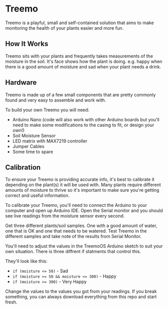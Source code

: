# Treemo

Treemo is a playful, small and self-contained solution that aims to make monitoring the health of your plants easier and more fun.

## How It Works

Treemo sits with your plants and frequently takes measurements of the moisture in the soil. It's face shows how the plant is doing. e.g. happy when there is a good amount of moisture and sad when your plant needs a drink.


## Hardware

Treemo is made up of a few small components that are pretty commonly found and very easy to assemble and work with.

To build your own Treemo you will need:

* Arduino Nano (code will also work with other Arduino boards but you'll need to make some modifications to the casing to fit, or design your own!)
* Soil Moisture Sensor
* LED matrix with MAX7219 controller
* Jumper Cables
* Some time to spare


## Calibration

To ensure your Treemo is providing accurate info, it's best to calibrate it depending on the plant(s) it will be used with. Many plants require different amounts of moisture to thrive so it's important to make sure you're getting correct and useful information.

To calibrate your Treemo, you'll need to connect the Arduino to your computer and open up Arduino IDE. Open the Serial monitor and you should see live readings from the moisture sensor every second.

Get three different plants/soil samples. One with a good amount of water, one that is OK and one that needs to be watered. Test Treemo in the different samples and take note of the results from Serial Monitor.

You'll need to adjust the values in the TreemoOS Arduino sketch to suit your own situation. There is three diffrent if statments that control this. 

They'll look like this:

* `if (moisture <= 50)` - Sad
* `if (moisture >= 50 && moisture <= 300)` - Happy
* `if (moisture >= 300)` - Very Happy

Change the values to the values you got from your readings. If you break something, you can always download everything from this repo and start fresh.